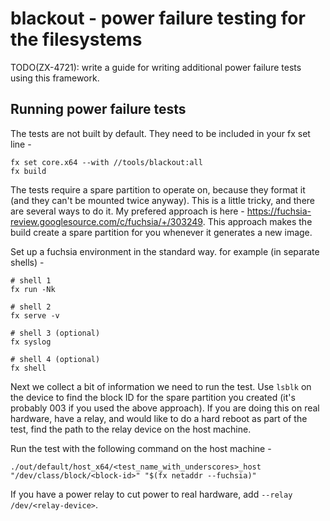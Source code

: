 # blackout - power failure testing for the filesystems

TODO(ZX-4721): write a guide for writing additional power failure tests using this framework.

## Running power failure tests

The tests are not built by default. They need to be included in your fx set line -

```
fx set core.x64 --with //tools/blackout:all
fx build
```

The tests require a spare partition to operate on, because they format it (and they can't be
mounted twice anyway). This is a little tricky, and there are several ways to do it. My prefered
approach is here - https://fuchsia-review.googlesource.com/c/fuchsia/+/303249. This approach
makes the build create a spare partition for you whenever it generates a new image.

Set up a fuchsia environment in the standard way. for example (in separate shells) -

```
# shell 1
fx run -Nk
```
```
# shell 2
fx serve -v
```
```
# shell 3 (optional)
fx syslog
```
```
# shell 4 (optional)
fx shell
```

Next we collect a bit of information we need to run the test. Use `lsblk` on the device to find
the block ID for the spare partition you created (it's probably 003 if you used the above
approach). If you are doing this on real hardware, have a relay, and would like to do a hard
reboot as part of the test, find the path to the relay device on the host machine.

Run the test with the following command on the host machine -

```
./out/default/host_x64/<test_name_with_underscores>_host "/dev/class/block/<block-id>" "$(fx netaddr --fuchsia)"
```

If you have a power relay to cut power to real hardware, add `--relay /dev/<relay-device>`.